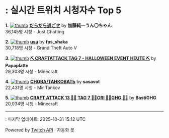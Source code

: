 # : 실시간 트위치 시청자수 Top 5

**1.** [![thumb](https://static-cdn.jtvnw.net/previews-ttv/live_user_kato_junichi0817-320x180.jpg)](https://twitch.tv/加藤純一うん〇ちゃん)
**[だらだら過ごせ](https://twitch.tv/加藤純一うん〇ちゃん)** by **加藤純一うん〇ちゃん**<br>36,145명 시청  - Just Chatting

**2.** [![thumb](https://static-cdn.jtvnw.net/previews-ttv/live_user_fps_shaka-320x180.jpg)](https://twitch.tv/fps_shaka)
**[usu](https://twitch.tv/fps_shaka)** by **fps_shaka**<br>30,718명 시청  - Grand Theft Auto V

**3.** [![thumb](https://static-cdn.jtvnw.net/previews-ttv/live_user_papaplatte-320x180.jpg)](https://twitch.tv/Papaplatte)
**[⛏️ CRAFTATTACK TAG 7 - HALLOWEEN EVENT HEUTE ⛏️](https://twitch.tv/Papaplatte)** by **Papaplatte**<br>29,303명 시청  - Minecraft

**4.** [![thumb](https://static-cdn.jtvnw.net/previews-ttv/live_user_sasavot-320x180.jpg)](https://twitch.tv/sasavot)
**[СНОВА/ТАНКОВАТЬ](https://twitch.tv/sasavot)** by **sasavot**<br>22,431명 시청  - Mir Tankov

**5.** [![thumb](https://static-cdn.jtvnw.net/previews-ttv/live_user_bastighg-320x180.jpg)](https://twitch.tv/BastiGHG)
**[CRAFT ATTACK 13 💼🌹 TAG 7 💼🌹ORI 💼🌹GHG 💼🌹](https://twitch.tv/BastiGHG)** by **BastiGHG**<br>20,034명 시청  - Minecraft


---
: 마지막 업데이트: 2025-10-31 15:12 UTC

Powered by [Twitch API](https://dev.twitch.tv/docs/api/reference) · 자동화 봇